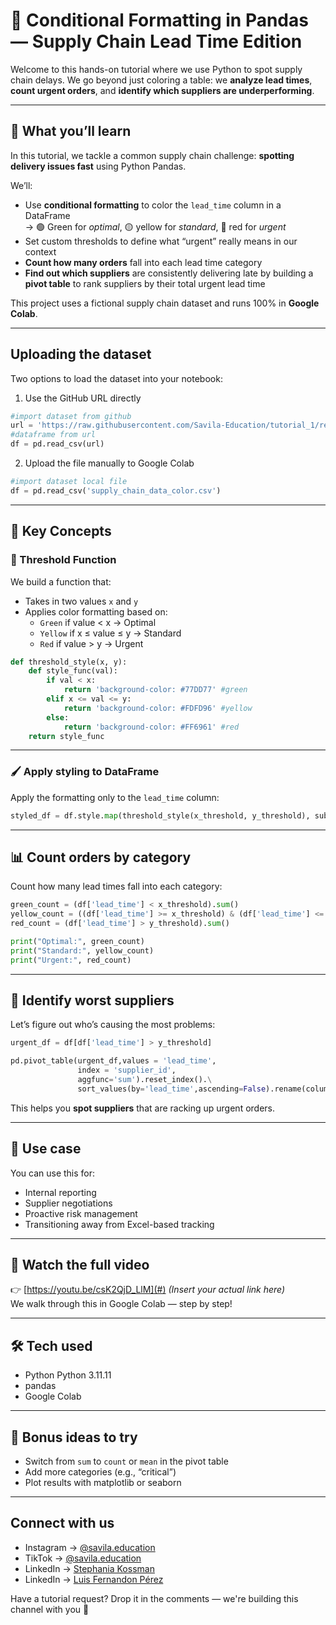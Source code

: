 # 🎨 Conditional Formatting in Pandas — Supply Chain Lead Time Edition

Welcome to this hands-on tutorial where we use Python to spot supply chain delays. 
We go beyond just coloring a table: we **analyze lead times**, **count urgent orders**, and **identify which suppliers are underperforming**.

---

## 🎯 What you’ll learn

In this tutorial, we tackle a common supply chain challenge: **spotting delivery issues fast** using Python Pandas.

We’ll:
- Use **conditional formatting** to color the `lead_time` column in a DataFrame  
  → 🟢 Green for *optimal*, 🟡 yellow for *standard*, 🔴 red for *urgent*  
- Set custom thresholds to define what “urgent” really means in our context  
- **Count how many orders** fall into each lead time category  
- **Find out which suppliers** are consistently delivering late by building a **pivot table** to rank suppliers by their total urgent lead time

This project uses a fictional supply chain dataset and runs 100% in **Google Colab**.

---
## Uploading the dataset

Two options to load the dataset into your notebook: 
1. Use the GitHub URL directly

```python
#import dataset from github
url = 'https://raw.githubusercontent.com/Savila-Education/tutorial_1/refs/heads/main/supply_chain_data_color.csv'
#dataframe from url
df = pd.read_csv(url)
```
2. Upload the file manually to Google Colab
```python
#import dataset local file 
df = pd.read_csv('supply_chain_data_color.csv')
```
---
## 🧠 Key Concepts

### 🎯 Threshold Function

We build a function that:
- Takes in two values `x` and `y`
- Applies color formatting based on:
  - `Green` if value < x → Optimal
  - `Yellow` if x ≤ value ≤ y → Standard
  - `Red` if value > y → Urgent

```python
def threshold_style(x, y):
    def style_func(val):
        if val < x:
            return 'background-color: #77DD77' #green
        elif x <= val <= y:
            return 'background-color: #FDFD96' #yellow
        else:
            return 'background-color: #FF6961' #red
    return style_func
```

---

### 🖌️ Apply styling to DataFrame

Apply the formatting only to the `lead_time` column:

```python
styled_df = df.style.map(threshold_style(x_threshold, y_threshold), subset=['lead_time'])
```

---

## 📊 Count orders by category

Count how many lead times fall into each category:

```python
green_count = (df['lead_time'] < x_threshold).sum()
yellow_count = ((df['lead_time'] >= x_threshold) & (df['lead_time'] <= y_threshold)).sum()
red_count = (df['lead_time'] > y_threshold).sum()

print("Optimal:", green_count)
print("Standard:", yellow_count)
print("Urgent:", red_count)
```

---

## 🚩 Identify worst suppliers

Let’s figure out who’s causing the most problems:

```python
urgent_df = df[df['lead_time'] > y_threshold]

pd.pivot_table(urgent_df,values = 'lead_time',
               index = 'supplier_id',
               aggfunc='sum').reset_index().\
               sort_values(by='lead_time',ascending=False).rename(columns={'lead_time':'sum_lead_time'})
```

This helps you **spot suppliers** that are racking up urgent orders.

---

## 🧪 Use case

You can use this for:
- Internal reporting
- Supplier negotiations
- Proactive risk management
- Transitioning away from Excel-based tracking

---

## 🎥 Watch the full video

👉 [https://youtu.be/csK2QjD_LlM](#) *(Insert your actual link here)*  
We walk through this in Google Colab — step by step!

---

## 🛠️ Tech used

- Python Python 3.11.11
- pandas
- Google Colab

---

## 🧰 Bonus ideas to try

- Switch from `sum` to `count` or `mean` in the pivot table
- Add more categories (e.g., “critical”)
- Plot results with matplotlib or seaborn

---

## Connect with us 

- Instagram → [@savila.education](#)  
- TikTok → [@savila.education](#)  
- LinkedIn → [Stephania Kossman](#)
- LinkedIn → [Luis Fernandon Pérez](#)

Have a tutorial request? Drop it in the comments — we're building this channel with you 🙌
